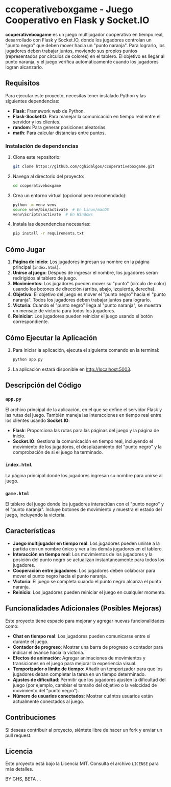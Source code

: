 # ccoperativeboxgame - Juego Cooperativo en Flask y Socket.IO

**ccoperativeboxgame** es un juego multijugador cooperativo en tiempo real, desarrollado con Flask y Socket.IO, donde los jugadores controlan un "punto negro" que deben mover hacia un "punto naranja". Para lograrlo, los jugadores deben trabajar juntos, moviendo sus propios puntos (representados por círculos de colores) en el tablero. El objetivo es llegar al punto naranja, y el juego verifica automáticamente cuando los jugadores logran alcanzarlo.

## Requisitos

Para ejecutar este proyecto, necesitas tener instalado Python y las siguientes dependencias:

- **Flask**: Framework web de Python.
- **Flask-SocketIO**: Para manejar la comunicación en tiempo real entre el servidor y los clientes.
- **random**: Para generar posiciones aleatorias.
- **math**: Para calcular distancias entre puntos.

### Instalación de dependencias

1. Clona este repositorio:
    ```bash
    git clone https://github.com/cghidalgos/ccoperativeboxgame.git
    ```

2. Navega al directorio del proyecto:
    ```bash
    cd ccoperativeboxgame
    ```

3. Crea un entorno virtual (opcional pero recomendado):
    ```bash
    python -m venv venv
    source venv/bin/activate  # En Linux/macOS
    venv\Scripts\activate  # En Windows
    ```

4. Instala las dependencias necesarias:
    ```bash
    pip install -r requirements.txt
    ```

## Cómo Jugar

1. **Página de inicio**: Los jugadores ingresan su nombre en la página principal (`index.html`).
2. **Unirse al juego**: Después de ingresar el nombre, los jugadores serán redirigidos al tablero de juego.
3. **Movimientos**: Los jugadores pueden mover su "punto" (círculo de color) usando los botones de dirección (arriba, abajo, izquierda, derecha).
4. **Objetivo**: El objetivo del juego es mover el "punto negro" hacia el "punto naranja". Todos los jugadores deben trabajar juntos para lograrlo.
5. **Victoria**: Cuando el "punto negro" llega al "punto naranja", se muestra un mensaje de victoria para todos los jugadores.
6. **Reiniciar**: Los jugadores pueden reiniciar el juego usando el botón correspondiente.

## Cómo Ejecutar la Aplicación

1. Para iniciar la aplicación, ejecuta el siguiente comando en la terminal:

    ```bash
    python app.py
    ```

2. La aplicación estará disponible en [http://localhost:5003](http://localhost:5003).

## Descripción del Código

### `app.py`

El archivo principal de la aplicación, en el que se define el servidor Flask y las rutas del juego. También maneja las interacciones en tiempo real entre los clientes usando **Socket.IO**:

- **Flask**: Proporciona las rutas para las páginas del juego y la página de inicio.
- **Socket.IO**: Gestiona la comunicación en tiempo real, incluyendo el movimiento de los jugadores, el desplazamiento del "punto negro" y la comprobación de si el juego ha terminado.

### `index.html`

La página principal donde los jugadores ingresan su nombre para unirse al juego.

### `game.html`

El tablero del juego donde los jugadores interactúan con el "punto negro" y el "punto naranja". Incluye botones de movimiento y muestra el estado del juego, incluyendo la victoria.

## Características

- **Juego multijugador en tiempo real**: Los jugadores pueden unirse a la partida con un nombre único y ver a los demás jugadores en el tablero.
- **Interacción en tiempo real**: Los movimientos de los jugadores y la posición del punto negro se actualizan instantáneamente para todos los jugadores.
- **Cooperación entre jugadores**: Los jugadores deben colaborar para mover el punto negro hacia el punto naranja.
- **Victoria**: El juego se completa cuando el punto negro alcanza el punto naranja.
- **Reinicio**: Los jugadores pueden reiniciar el juego en cualquier momento.

## Funcionalidades Adicionales (Posibles Mejoras)

Este proyecto tiene espacio para mejorar y agregar nuevas funcionalidades como:

- **Chat en tiempo real**: Los jugadores pueden comunicarse entre sí durante el juego.
- **Contador de progreso**: Mostrar una barra de progreso o contador para indicar el avance hacia la victoria.
- **Efectos de animación**: Agregar animaciones de movimientos y transiciones en el juego para mejorar la experiencia visual.
- **Temporizador o límite de tiempo**: Añadir un temporizador para que los jugadores deban completar la tarea en un tiempo determinado.
- **Ajustes de dificultad**: Permitir que los jugadores ajusten la dificultad del juego (por ejemplo, cambiar el tamaño del objetivo o la velocidad de movimiento del "punto negro").
- **Número de usuarios conectados**: Mostrar cuántos usuarios están actualmente conectados al juego.

## Contribuciones

Si deseas contribuir al proyecto, siéntete libre de hacer un fork y enviar un pull request.

## Licencia

Este proyecto está bajo la Licencia MIT. Consulta el archivo `LICENSE` para más detalles.

BY GHS, BETA ... 
